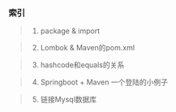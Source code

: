 ### 索引

> 1. package & import

> 2. Lombok & Maven的pom.xml

> 3. hashcode和equals的关系

> 4. Springboot + Maven 一个登陆的小例子

> 5. 链接Mysql数据库

